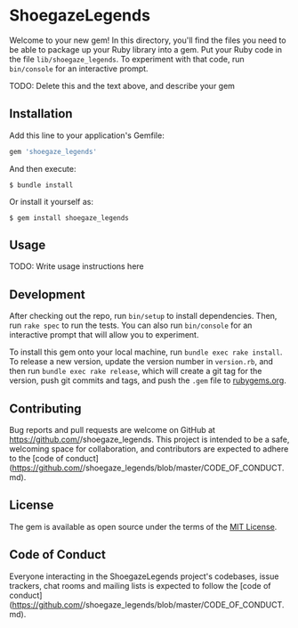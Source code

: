 # ShoegazeLegends

Welcome to your new gem! In this directory, you'll find the files you need to be able to package up your Ruby library into a gem. Put your Ruby code in the file `lib/shoegaze_legends`. To experiment with that code, run `bin/console` for an interactive prompt.

TODO: Delete this and the text above, and describe your gem

## Installation

Add this line to your application's Gemfile:

```ruby
gem 'shoegaze_legends'
```

And then execute:

    $ bundle install

Or install it yourself as:

    $ gem install shoegaze_legends

## Usage

TODO: Write usage instructions here

## Development

After checking out the repo, run `bin/setup` to install dependencies. Then, run `rake spec` to run the tests. You can also run `bin/console` for an interactive prompt that will allow you to experiment.

To install this gem onto your local machine, run `bundle exec rake install`. To release a new version, update the version number in `version.rb`, and then run `bundle exec rake release`, which will create a git tag for the version, push git commits and tags, and push the `.gem` file to [rubygems.org](https://rubygems.org).

## Contributing

Bug reports and pull requests are welcome on GitHub at https://github.com/<github username>/shoegaze_legends. This project is intended to be a safe, welcoming space for collaboration, and contributors are expected to adhere to the [code of conduct](https://github.com/<github username>/shoegaze_legends/blob/master/CODE_OF_CONDUCT.md).


## License

The gem is available as open source under the terms of the [MIT License](https://opensource.org/licenses/MIT).

## Code of Conduct

Everyone interacting in the ShoegazeLegends project's codebases, issue trackers, chat rooms and mailing lists is expected to follow the [code of conduct](https://github.com/<github username>/shoegaze_legends/blob/master/CODE_OF_CONDUCT.md).
